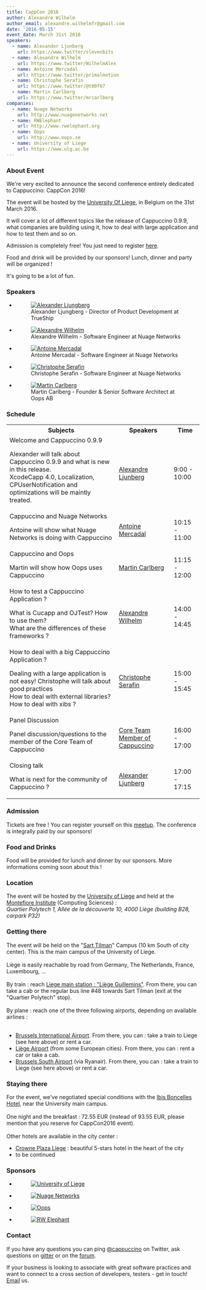 ```yaml
---
title: CappCon 2016
author: Alexandre Wilhelm
author_email: alexandre.wilhelmfr@gmail.com
date: '2016-05-15'
event_date: March 31st 2016
speakers:
  - name: Alexander Ljunberg
    url: https://www.twitter/slevenbits
  - name: Alexandre Wilhelm
    url: https://www.twitter/WilhelmAlex
  - name: Antoine Mercadal
    url: https://www.twitter/primalmotion
  - name: Christophe Serafin
    url: https://www.twitter/@t00f67
  - name: Martin Carlberg
    url: https://www.twitter/mrcarlberg
companies:
  - name: Nuage Networks
    url: http://www.nuagenetworks.net
  - name: RWElephant
    url: http://www.rwelephant.org
  - name: Oops
    url: http://www.oops.se
  - name: University of Liege
    url: https://www.ulg.ac.be
---
```


### About Event

We're very excited to announce the second conference entirely dedicated to Cappuccino: CappCon 2016!

The event will be hosted by the [University Of Liege](https://www.ulg.ac.be), in Belgium on the 31st March 2016.

It will cover a lot of different topics like the release of Cappuccino 0.9.9, what companies are building using it, how to deal with large application and how to test them and so on.

Admission is completely free! You just need to register [here](http://meetup.com/cappuccino).

Food and drink will be provided by our sponsors! Lunch, dinner and party will be organized !

It's going to be a lot of fun.

### Speakers

<ul class="speakers">
    <li>
        <figure>
            <a href="https://twitter.com/slevenbits" target="_blank"><img src="/img/cappCon2016/Alexander-Ljunberg.png" alt="Alexander Ljungberg"></a>
            <figcaption>Alexander Ljungberg - Director of Product Development at TrueShip</figcaption>
        </figure>
    </li>
    <li>
        <figure>
            <a href="https://twitter.com/wilhelmalex" target="_blank"><img src="/img/cappCon2016/Alexandre-Wilhelm.png" alt="Alexandre Wilhelm"></a>
            <figcaption>Alexandre Wilhelm - Software Engineer at Nuage Networks</figcaption>
        </figure>
    </li>
    <li>
        <figure>
            <a href="https://twitter.com/primalmotion" target="_blank"><img src="/img/cappCon2016/Antoine-Mercadal.png" alt="Antoine Mercadal"></a>
            <figcaption>Antoine Mercadal - Software Engineer at Nuage Networks</figcaption>
        </figure>
    </li>
    <li>
        <figure>
            <a href="https://twitter.com/t00f67" target="_blank"><img src="/img/cappCon2016/Christophe-Serafin.png" alt="Christophe Serafin"></a>
            <figcaption>Christophe Serafin - Software Engineer at Nuage Networks</figcaption>
        </figure>
    </li>
    <li>
        <figure>
            <a href="https://twitter.com/mrcarlberg" target="_blank"><img src="/img/cappCon2016/Martin-Carlberg.png" alt="Martin Carlberg"></a>
            <figcaption>Martin Carlberg - Founder & Senior Software Architect at Oops AB</figcaption>
        </figure>
    </li>
</ul>

### Schedule

<table class="table span9 schedule">
    <tbody>
        <tr>
            <th>Subjects</th>
            <th>Speakers</th>
            <th>Time</th>
        </tr>
        <tr>
            <td>Welcome and Cappuccino 0.9.9<p class="p_schedule_description">Alexander will talk about Cappuccino 0.9.9 and what is new in this release.<br/> XcodeCapp 4.0, Localization, CPUserNotification and optimizations will be maintly treated.</p></td>
            <td><a href="https://twitter.com/slevenbits" target="_blank">Alexandre Ljunberg</a></td>
            <td>9:00 - 10:00</td>
        </tr>
        <tr>
            <td>Cappuccino and Nuage Networks<p class="p_schedule_description">Antoine will show what Nuage Networks is doing with Cappuccino</p></td>
            <td><a href="https://twitter.com/primalmotion" target="_blank">Antoine Mercadal</a></td>
            <td>10:15 - 11:00</td>
        </tr>
        <tr>
            <td>Cappuccino and Oops<p class="p_schedule_description">Martin will show how Oops uses Cappuccino</p></td>
            <td><a href="https://twitter.com/mrcarlberg" target="_blank">Martin Carlberg</a></td>
            <td>11:15 - 12:00</td>
        </tr>
        <tr>
            <td>How to test a Cappuccino Application ?<p class="p_schedule_description">What is Cucapp and OJTest? How to use them?<br/> What are the differences of these frameworks ?</p></td>
            <td><a href="https://twitter.com/wilhelmalex" target="_blank">Alexandre Wilhelm</a></td>
            <td>14:00 - 14:45</td>
        </tr>
        <tr>
            <td>How to deal with a big Cappuccino Application ?<p class="p_schedule_description">Dealing with a large application is not easy! Christophe will talk about good practices<br/>How to deal with external libraries? How to deal with xibs ?</p></td>
            <td><a href="https://twitter.com/t00f67" target="_blank">Christophe Serafin</a></td>
            <td>15:00 - 15:45</td>
        </tr>
        <tr>
            <td>Panel Discussion<p class="p_schedule_description">Panel discussion/questions to the member of the Core Team of Cappuccino</p></td>
            <td><a href="https://github.com/orgs/cappuccino/people" target="_blank">Core Team Member of Cappuccino</a></td>
            <td>16:00 - 17:00</td>
        </tr>
        <tr>
            <td>Closing talk<p class="p_schedule_description">What is next for the community of Cappuccino ?</p></td>
            <td><a href="https://twitter.com/slevenbits" target="_blank">Alexander Ljunberg</a></td>
            <td>17:00 - 17:15</td>
        </tr>
    </tbody>
</table>

### Admission

Tickets are free ! You can register yourself on this [meetup](http://meetup.com/cappuccino). The conference is integrally paid by our sponsors!

### Food and Drinks

Food will be provided for lunch and dinner by our sponsors. More informations coming soon about this !

### Location

The event will be hosted by the [University of Liege](https://www.ulg.ac.be) and held at the [Montefiore Institute](http://www.montefiore.ulg.ac.be) (Computing Sciences) :<br>*Quartier Polytech 1, All&eacute;e de la d&eacute;couverte 10, 4000 Li&egrave;ge (building B28, carpark P32)*

<div id="map"></div>
<script>google.maps.event.addDomListener(window, 'load', initialize(50.5859669,5.5601193));</script>

### Getting there

The event will be held on the "[Sart Tilman](http://www.ulg.ac.be/cms/a_16385/en/sart-tilman)" Campus (10 km South of city center). This is the main campus of the University of Liege.<br>&nbsp;<br>
Liège is easily reachable by road from Germany, The Netherlands, France, Luxembourg, ...<br>&nbsp;<br>
By train : reach [Liege main station : "Liège Guillemins"](https://www.b-europe.com/Travel/Practical/Station%20information/Liege%20Guillemins). From there, you can take a cab or the regular bus line #48 towards Sart Tilman (exit at the "Quartier Polytech" stop).<br>&nbsp;<br>
By plane : reach one of the three following airports, depending on available airlines :<br>&nbsp;<br>
- [Brussels International Airport](http://www.brusselsairport.be). From there, you can : take a train to Liege (see here above) or rent a car.<br>
- [Liège Airport](http://www.liegeairport.com) (from some European cities). From there, you can : rent a car or take a cab.<br>
- [Brussels South Airport](http://www.charleroi-airport.com) (via Ryanair). From there, you can : take a train to Liege (see here above) or rent a car.

### Staying there

For the event, we've negotiated special conditions with the [Ibis Boncelles Hotel](http://www.ibis.com/fr/hotel-3533-ibis-liege-seraing/index.shtml), near the University main campus.<br>&nbsp;<br>
One night and the breakfast : 72.55 EUR (instead of 93.55 EUR, please mention that you reserve for CappCon2016 event).<br>&nbsp;<br>
Other hotels are available in the city center :<br>
- [Crowne Plaza Liege](http://www.crowneplazaliege.be) : beautiful 5-stars hotel in the heart of the city<br>
- to be continued<br>

### Sponsors

<ul class="sponsors">
    <li>
        <figure>
            <a href="https://www.ulg.ac.be" target="_blank"><img src="/img/cappCon2016/university-of-liege-logo.png" alt="University of Liege"></a>
        </figure>
    </li>
    <li>
        <figure>
            <a href="http://www.nuagenetworks.net/" target="_blank"><img src="/img/cappCon2016/nuage-networks-logo.png" alt="Nuage Networks"></a>
        </figure>
    </li>
    <li>
        <figure>
            <a href="http://www.oops.se" target="_blank"><img src="/img/cappCon2016/oops-logo.png" alt="Oops"></a>
        </figure>
    </li>
    <li>
        <figure>
            <a href="http://www.rwelephant.com" target="_blank"><img src="/img/cappCon2016/rw-elephant-logo.png" alt="RW Elephant "></a>
        </figure>
    </li>
</ul>

### Contact

If you have any questions you can ping [@cappuccino](http://twitter.com/cappuccino) on Twitter, ask questions on [gitter](https://gitter.im/cappuccino/cappuccino) or on the [forum](https://groups.google.com/forum/?fromgroups#!forum/objectivej).

If your business is looking to associate with great software practices and want to connect to a cross section of developers, testers - get in touch! [Email](mailto:cappcon2016@googlegroups.com) us.